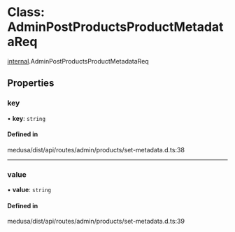 # Class: AdminPostProductsProductMetadataReq

[internal](../modules/internal-16.md).AdminPostProductsProductMetadataReq

## Properties

### key

• **key**: `string`

#### Defined in

medusa/dist/api/routes/admin/products/set-metadata.d.ts:38

___

### value

• **value**: `string`

#### Defined in

medusa/dist/api/routes/admin/products/set-metadata.d.ts:39
